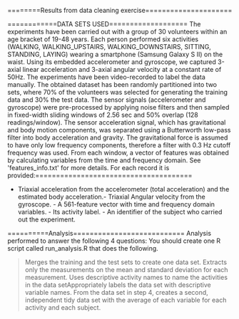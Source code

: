 ========Results from data cleaning exercise=====================

============DATA SETS USED===================
</l> The experiments have been carried out with a group of 30 volunteers within an age bracket of 19-48 years. Each person performed six activities (WALKING, WALKING_UPSTAIRS, WALKING_DOWNSTAIRS, SITTING, STANDING, LAYING) wearing a smartphone (Samsung Galaxy S II) on the waist. Using its embedded accelerometer and gyroscope, we captured 3-axial linear acceleration and 3-axial angular velocity at a constant rate of 50Hz. The experiments have been video-recorded to label the data manually. The obtained dataset has been randomly partitioned into two sets, where 70% of the volunteers was selected for generating the training data and 30% the test data. 
The sensor signals (accelerometer and gyroscope) were pre-processed by applying noise filters and then sampled in fixed-width sliding windows of 2.56 sec and 50% overlap (128 readings/window). The sensor acceleration signal, which has gravitational and body motion components, was separated using a Butterworth low-pass filter into body acceleration and gravity. The gravitational force is assumed to have only low frequency components, therefore a filter with 0.3 Hz cutoff frequency was used. From each window, a vector of features was obtained by calculating variables from the time and frequency domain. See 'features_info.txt' for more details. 
For each record it is provided:======================================
- Triaxial acceleration from the accelerometer (total acceleration) and the estimated body acceleration.- Triaxial Angular velocity from the gyroscope. - A 561-feature vector with time and frequency domain variables. - Its activity label. - An identifier of the subject who carried out the experiment.

==========Analysis===========================
Analysis performed to answer the following 4 questions:
You should create one R script called run_analysis.R that does the following. 
  > Merges the training and the test sets to create one data set.
  > Extracts only the measurements on the mean and standard deviation for each measurement. 
  > Uses descriptive activity names to name the activities in the data setAppropriately labels the data set with descriptive variable names. 
  > From the data set in step 4, creates a second, independent tidy data set with the average of each variable for each activity and each subject.


